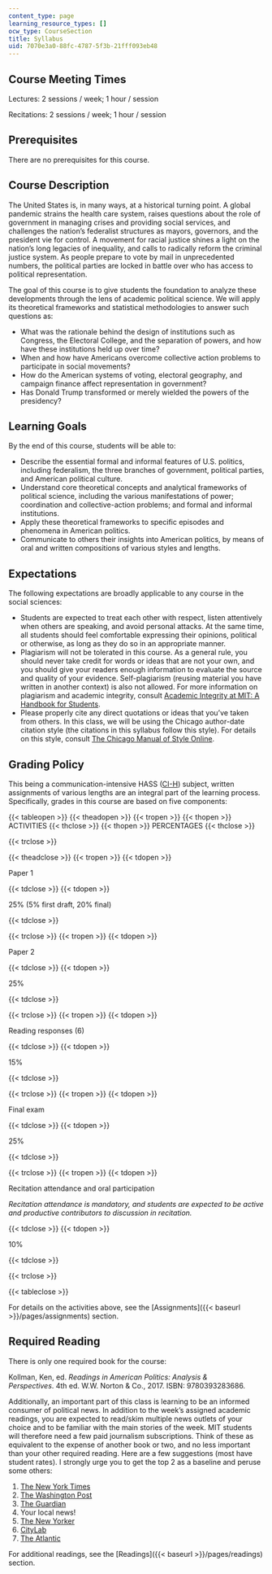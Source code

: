 ```yaml
---
content_type: page
learning_resource_types: []
ocw_type: CourseSection
title: Syllabus
uid: 7070e3a0-88fc-4787-5f3b-21fff093eb48
---
```


Course Meeting Times
--------------------

Lectures: 2 sessions / week; 1 hour / session

Recitations: 2 sessions / week; 1 hour / session

Prerequisites
-------------

There are no prerequisites for this course.

Course Description
------------------

The United States is, in many ways, at a historical turning point. A global pandemic strains the health care system, raises questions about the role of government in managing crises and providing social services, and challenges the nation’s federalist structures as mayors, governors, and the president vie for control. A movement for racial justice shines a light on the nation’s long legacies of inequality, and calls to radically reform the criminal justice system. As people prepare to vote by mail in unprecedented numbers, the political parties are locked in battle over who has access to political representation.

The goal of this course is to give students the foundation to analyze these developments through the lens of academic political science. We will apply its theoretical frameworks and statistical methodologies to answer such questions as:

*   What was the rationale behind the design of institutions such as Congress, the Electoral College, and the separation of powers, and how have these institutions held up over time?
*   When and how have Americans overcome collective action problems to participate in social movements?
*   How do the American systems of voting, electoral geography, and campaign finance affect representation in government?
*   Has Donald Trump transformed or merely wielded the powers of the presidency?

Learning Goals
--------------

By the end of this course, students will be able to:

*   Describe the essential formal and informal features of U.S. politics, including federalism, the three branches of government, political parties, and American political culture.
*   Understand core theoretical concepts and analytical frameworks of political science, including the various manifestations of power; coordination and collective-action problems; and formal and informal institutions.
*   Apply these theoretical frameworks to specific episodes and phenomena in American politics.
*   Communicate to others their insights into American politics, by means of oral and written compositions of various styles and lengths.

Expectations
------------

The following expectations are broadly applicable to any course in the social sciences:

*   Students are expected to treat each other with respect, listen attentively when others are speaking, and avoid personal attacks. At the same time, all students should feel comfortable expressing their opinions, political or otherwise, as long as they do so in an appropriate manner.
*   Plagiarism will not be tolerated in this course. As a general rule, you should never take credit for words or ideas that are not your own, and you should give your readers enough information to evaluate the source and quality of your evidence. Self-plagiarism (reusing material you have written in another context) is also not allowed. For more information on plagiarism and academic integrity, consult [Academic Integrity at MIT: A Handbook for Students](http://integrity.mit.edu/).
*   Please properly cite any direct quotations or ideas that you’ve taken from others. In this class, we will be using the Chicago author-date citation style (the citations in this syllabus follow this style). For details on this style, consult [The Chicago Manual of Style Online](https://www.chicagomanualofstyle.org/home.html).

Grading Policy
--------------

This being a communication-intensive HASS ([CI-H](https://registrar.mit.edu/registration-academics/academic-requirements/communication-requirement/ci-hhw-subjects)) subject, written assignments of various lengths are an integral part of the learning process. Specifically, grades in this course are based on five components:

{{< tableopen >}}
{{< theadopen >}}
{{< tropen >}}
{{< thopen >}}
ACTIVITIES
{{< thclose >}}
{{< thopen >}}
PERCENTAGES
{{< thclose >}}

{{< trclose >}}

{{< theadclose >}}
{{< tropen >}}
{{< tdopen >}}


Paper 1


{{< tdclose >}}
{{< tdopen >}}


25% (5% first draft, 20% final)


{{< tdclose >}}

{{< trclose >}}
{{< tropen >}}
{{< tdopen >}}


Paper 2


{{< tdclose >}}
{{< tdopen >}}


25%


{{< tdclose >}}

{{< trclose >}}
{{< tropen >}}
{{< tdopen >}}


Reading responses (6)


{{< tdclose >}}
{{< tdopen >}}


15%


{{< tdclose >}}

{{< trclose >}}
{{< tropen >}}
{{< tdopen >}}


Final exam


{{< tdclose >}}
{{< tdopen >}}


25%


{{< tdclose >}}

{{< trclose >}}
{{< tropen >}}
{{< tdopen >}}


Recitation attendance and oral participation

_Recitation attendance is mandatory, and students are expected to be active and productive contributors to discussion in recitation._


{{< tdclose >}}
{{< tdopen >}}


10%


{{< tdclose >}}

{{< trclose >}}

{{< tableclose >}}

For details on the activities above, see the [Assignments]({{< baseurl >}}/pages/assignments) section.

Required Reading
----------------

There is only one required book for the course:

Kollman, Ken, ed. _Readings in American Politics: Analysis & Perspectives_. 4th ed. W.W. Norton & Co., 2017. ISBN: ‎9780393283686.

Additionally, an important part of this class is learning to be an informed consumer of political news. In addition to the week’s assigned academic readings, you are expected to read/skim multiple news outlets of your choice and to be familiar with the main stories of the week. MIT students will therefore need a few paid journalism subscriptions. Think of these as equivalent to the expense of another book or two, and no less important than your other required reading. Here are a few suggestions (most have student rates). I strongly urge you to get the top 2 as a baseline and peruse some others:

1.  [The New York Times](https://www.nytimes.com/)
2.  [The Washington Post](https://www.washingtonpost.com/)
3.  [The Guardian](https://www.theguardian.com/us)
4.  Your local news!
5.  [The New Yorker](https://www.newyorker.com/)
6.  [CityLab](https://www.bloomberg.com/citylab)
7.  [The Atlantic](https://www.theatlantic.com/)

For additional readings, see the [Readings]({{< baseurl >}}/pages/readings) section.